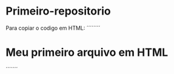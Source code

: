 # Primeiro-repositorio
Para copiar o codigo em HTML:
´´´´´´´´
<html>
  <h1>Meu primeiro arquivo em HTML</h1>
</html>
´´´´´´´
